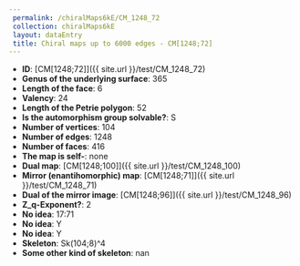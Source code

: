 ```yaml
--- 
 permalink: /chiralMaps6kE/CM_1248_72 
 collection: chiralMaps6kE
 layout: dataEntry
 title: Chiral maps up to 6000 edges - CM[1248;72]
---
```


- **ID**: [CM[1248;72]]({{ site.url }}/test/CM_1248_72)
- **Genus of the underlying surface**: 365
- **Length of the face**: 6
- **Valency**: 24
- **Length of the Petrie polygon**: 52
- **Is the automorphism group solvable?**: S
- **Number of vertices**: 104
- **Number of edges**: 1248
- **Number of faces**: 416
- **The map is self-**: none
- **Dual map**: [CM[1248;100]]({{ site.url }}/test/CM_1248_100)
- **Mirror (enantihomorphic) map**: [CM[1248;71]]({{ site.url }}/test/CM_1248_71)
- **Dual of the mirror image**: [CM[1248;96]]({{ site.url }}/test/CM_1248_96)
- **Z_q-Exponent?**: 2
- **No idea**:  17:71
- **No idea**: Y
- **No idea**: Y
- **Skeleton**: Sk(104;8)^4
- **Some other kind of skeleton**: nan

